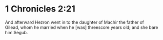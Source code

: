 # 1 Chronicles 2:21

And afterward Hezron went in to the daughter of Machir the father of Gilead, whom he married when he [was] threescore years old; and she bare him Segub.